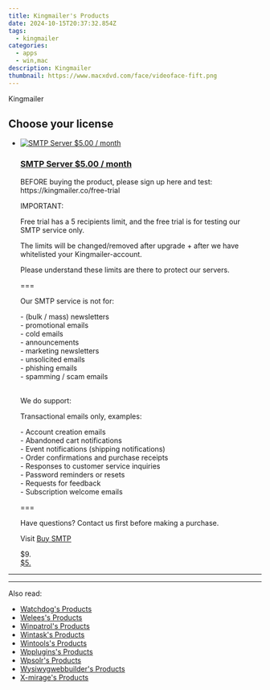 ```yaml
---
title: Kingmailer's Products
date: 2024-10-15T20:37:32.854Z
tags: 
  - kingmailer
categories: 
  - apps
  - win,mac
description: Kingmailer
thumbnail: https://www.macxdvd.com/face/videoface-fift.png
---
```


Kingmailer

<!--__INIT__BEGIN__TAG__PRODUCTS__LIST__-->
<!--__INIT__END__TAG__PRODUCTS__LIST__-->

<!--__INIT__BEGIN__TAG__FEED_PRODUCTS__LIST__-->

## Choose your license

<div class="home-content-container">
  <ul class="home-article-list">
    <li class="home-article-item flex flex-row feedProduct">
      <div class="basis-1/3 lg:basis-1/4 xl:basis-1/5 relative flex justify-center items-center overflow-hidden">
                <a href="https://secure.2checkout.com/order/cart.php?PRODS=32567146&amp;QTY=1&amp;AFFILIATE=108875" class="w-24 h-24 md:w-28 md:h-28 lg:w-32 lg:h-32 xl:w-42 xl:h-42 max-w-24 max-h-24 md:max-w-28 md:max-h-28 lg:max-w-32 lg:max-h-32 xl:max-w-42 xl:max-h-42 -pt-2">
          <img src="https://secure.2checkout.com/images/merchant/8617cb448d4bb295683e82426d2a52ad/products/screencapture-kingmailer-org-org-freelance-servers-freelance-2020-04-19-23_44_14-1.png" alt="SMTP Server $5.00 / month" class="relative w-full h-full rounded-full object-cover dark:brightness-75 -mt-4 p-4">
        </a>
              </div>
      <div class="flex flex-col gap-5 px-7 pb-7 basis-2/3 lg:basis-3/4 xl:basis-4/5  pt-5">
        <h3 class="home-article-title"><a href="https://secure.2checkout.com/order/cart.php?PRODS=32567146&amp;QTY=1&amp;AFFILIATE=108875">SMTP Server $5.00 / month</a></h3>
        <div class="home-article-content markdown-body">
                  <html><head></head><body><p>BEFORE buying the product, please sign up here and test: https://kingmailer.co/free-trial</p>

<p>IMPORTANT:&nbsp;</p>

<p>Free trial has a 5 recipients limit, and the free trial is for testing our SMTP service only.</p>

<p>The limits will be changed/removed after upgrade + after we have whitelisted your Kingmailer-account.</p>

<p>Please understand these limits are there to protect our servers.</p>

<p>===</p>

<p>Our SMTP service is not for:</p>

<p>- (bulk / mass) newsletters<br>
- promotional emails<br>
- cold emails<br>
- announcements<br>
- marketing newsletters<br>
- unsolicited emails<br>
- phishing emails<br>
- spamming / scam emails</p>

<p><br>
We do support:</p>

<p>Transactional emails only, examples:</p>

<p>- Account creation emails<br>
- Abandoned cart notifications<br>
- Event notifications (shipping notifications)<br>
- Order confirmations and purchase receipts<br>
- Responses to customer service inquiries<br>
- Password reminders or resets<br>
- Requests for feedback<br>
- Subscription welcome emails</p>

<p>===</p>

<p>Have questions? Contact us first before making a purchase.</p>

<p>Visit <a href="https://kingmailer.co">Buy SMTP</a></p></body></html>                </div>
        <div class="flex flex-row feedProduct-Price">
          <div class="feedProduct-Price--Old">
            <span class="feedProduct-Price--Currency">$</span>9<span class="feedProduct-Price--Cents">.</span>
          </div>
          <div class="">
            <a href="https://secure.2checkout.com/order/cart.php?PRODS=32567146&amp;QTY=1&amp;AFFILIATE=108875">
            <span class="feedProduct-Price--Currency">$</span>5<span class="feedProduct-Price--Cents">.</span>
            </a>
          </div>
        </div>
      </div>
    </li>
  </ul>
</div>

<hr>
<!--__INIT__END__TAG__FEED_PRODUCTS__LIST__-->

<hr>

<ins class="adsbygoogle"
      style="display:block"
      data-ad-client="ca-pub-7571918770474297"
      data-ad-slot="8358498916"
      data-ad-format="auto"
      data-full-width-responsive="true"></ins>

<span class="atpl-alsoreadstyle">Also read:</span>
<div><ul>
<li><a href="https://tools.techidaily.com/watchdog/products/"><u>Watchdog's Products</u></a></li>
<li><a href="https://tools.techidaily.com/welees/products/"><u>Welees's Products</u></a></li>
<li><a href="https://tools.techidaily.com/winpatrol/products/"><u>Winpatrol's Products</u></a></li>
<li><a href="https://tools.techidaily.com/wintask/products/"><u>Wintask's Products</u></a></li>
<li><a href="https://tools.techidaily.com/wintools/products/"><u>Wintools's Products</u></a></li>
<li><a href="https://tools.techidaily.com/wpplugins/products/"><u>Wpplugins's Products</u></a></li>
<li><a href="https://tools.techidaily.com/wpsolr/products/"><u>Wpsolr's Products</u></a></li>
<li><a href="https://tools.techidaily.com/wysiwygwebbuilder/products/"><u>Wysiwygwebbuilder's Products</u></a></li>
<li><a href="https://tools.techidaily.com/x-mirage/products/"><u>X-mirage's Products</u></a></li>
</ul></div>

